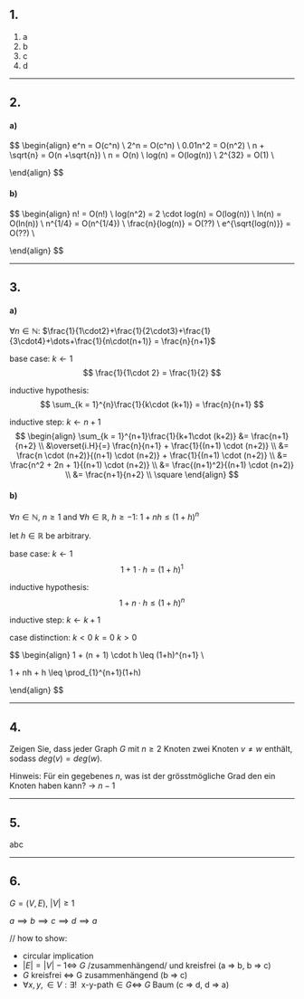 ## 1.
1. a
2. b
3. c
4. d

___
## 2.
#### a)

$$
\begin{align}
e^n = O(c^n) \\
2^n = O(c^n) \\
0.01n^2 = O(n^2) \\
n + \sqrt{n} = O(n +\sqrt{n}) \\
n = O(n) \\
log(n) = O(log(n)) \\
2^{32} = O(1) \\

\end{align}
$$
#### b)
$$
\begin{align}
n! = O(n!) \\
log(n^2) = 2 \cdot log(n) = O(log(n)) \\
ln(n) = O(ln(n)) \\
n^{1/4} = O(n^{1/4}) \\
\frac{n}{log(n)} = O(??) \\
e^{\sqrt{log(n)}} = O(??) \\

\end{align}
$$
___

## 3.

#### a)
$\forall n \in \mathbb N$:
$\frac{1}{1\cdot2}+\frac{1}{2\cdot3}+\frac{1}{3\cdot4}+\dots+\frac{1}{n\cdot(n+1)} = \frac{n}{n+1}$

base case:
$k \leftarrow 1$
$$
\frac{1}{1\cdot 2} = \frac{1}{2}
$$

inductive hypothesis:
$$
\sum_{k = 1}^{n}\frac{1}{k\cdot (k+1)} = \frac{n}{n+1}
$$

inductive step:
$k \leftarrow n+1$
$$
\begin{align}
\sum_{k = 1}^{n+1}\frac{1}{k+1\cdot (k+2)} &= \frac{n+1}{n+2} \\
&\overset{i.H}{=} \frac{n}{n+1} + \frac{1}{(n+1) \cdot (n+2)} \\
&= \frac{n \cdot (n+2)}{(n+1) \cdot (n+2)} + \frac{1}{(n+1) \cdot (n+2)} \\
&= \frac{n^2 + 2n + 1}{(n+1) \cdot (n+2)} \\
&= \frac{(n+1)^2}{(n+1) \cdot (n+2)} \\
&= \frac{n+1}{n+2} \\
\square
\end{align}
$$


#### b)
$\forall n \in \mathbb N, \ n\geq 1$ and $\forall h \in \mathbb R, \ h \geq -1$:
$1 + nh \leq (1+h)^n$

let $h \in \mathbb R$ be arbitrary.

base case:
$k \leftarrow 1$
$$
1 + 1\cdot h = (1 + h)^1
$$

inductive hypothesis:
$$
1 + n\cdot h \leq (1+h)^n
$$

inductive step:
$k \leftarrow k+1$

case distinction:
$k < 0$
$k = 0$
$k  > 0$

$$
\begin{align}
1 + (n + 1) \cdot h \leq (1+h)^{n+1} \\

1 + nh + h \leq \prod_{1}^{n+1}(1+h)

\end{align}
$$

___

## 4.

Zeigen Sie, dass jeder Graph $G$ mit $n \geq 2$ Knoten zwei Knoten $v \neq w$ enthält, sodass $deg(v) = deg(w)$.

Hinweis: Für ein gegebenes $n$, was ist der grösstmögliche Grad den ein Knoten haben kann?
-> $n-1$

___

## 5.

abc

___

## 6.

$G = (V, E), \ |V| \geq 1$

$a \implies b \implies c \implies d \implies a$


// how to show:
- circular implication
- $|E| = |V| - 1 \Longleftrightarrow$ $G$ /zusammenhängend/ und kreisfrei (a => b, b => c)
- $G$ kreisfrei $\Longleftrightarrow$ G zusammenhängend (b => c) 
- $\forall x,y, \in V: \exists! \ \ \text{x-y-path} \in G \Longleftrightarrow$ $G$ Baum (c => d, d => a)